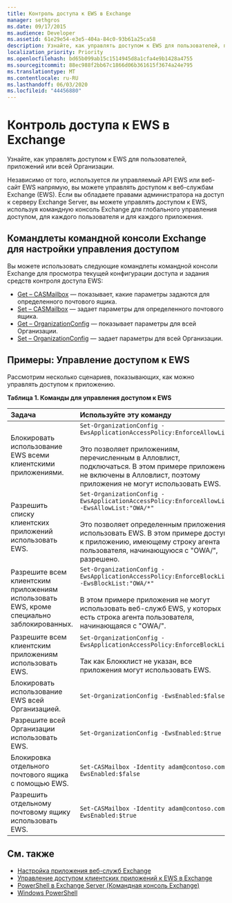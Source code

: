 ```yaml
---
title: Контроль доступа к EWS в Exchange
manager: sethgros
ms.date: 09/17/2015
ms.audience: Developer
ms.assetid: 61e29e54-e3e5-404a-84c0-93b61a25ca58
description: Узнайте, как управлять доступом к EWS для пользователей, приложений или всей Организации.
localization_priority: Priority
ms.openlocfilehash: bd65b099ab15c1514945d8a1cfa4e9b1428a4755
ms.sourcegitcommit: 88ec988f2bb67c1866d06b361615f3674a24e795
ms.translationtype: MT
ms.contentlocale: ru-RU
ms.lasthandoff: 06/03/2020
ms.locfileid: "44456880"
---
```

# <a name="control-access-to-ews-in-exchange"></a>Контроль доступа к EWS в Exchange

Узнайте, как управлять доступом к EWS для пользователей, приложений или всей Организации.
  
Независимо от того, используется ли управляемый API EWS или веб-сайт EWS напрямую, вы можете управлять доступом к веб-службам Exchange (EWS). Если вы обладаете правами администратора на доступ к серверу Exchange Server, вы можете управлять доступом к EWS, используя командную консоль Exchange для глобального управления доступом, для каждого пользователя и для каждого приложения.
  
## <a name="exchange-management-shell-cmdlets-for-configuring-access-control"></a>Командлеты командной консоли Exchange для настройки управления доступом
<a name="bk_Cmdlets"> </a>

Вы можете использовать следующие командлеты командной консоли Exchange для просмотра текущей конфигурации доступа и задания средств контроля доступа EWS:
  
- [Get – CASMailbox](https://technet.microsoft.com/library/bb124754.aspx) — показывает, какие параметры задаются для определенного почтового ящика.   
- [Set – CASMailbox](https://technet.microsoft.com/library/bb125264.aspx) — задает параметры для определенного почтового ящика.    
- [Get – OrganizationConfig](https://technet.microsoft.com/library/aa997571.aspx) — показывает параметры для всей Организации.    
- [Set – OrganizationConfig](https://technet.microsoft.com/library/aa997443.aspx) — задает параметры для всей Организации. 

<a name="bk_Examples"> </a>

## <a name="examples-controlling-access-to-ews"></a>Примеры: Управление доступом к EWS

Рассмотрим несколько сценариев, показывающих, как можно управлять доступом к приложению.
  
**Таблица 1. Команды для управления доступом к EWS**

|Задача |Используйте эту команду|
|:-----|:-----|
|Блокировать использование EWS всеми клиентскими приложениями. | `Set-OrganizationConfig -EwsApplicationAccessPolicy:EnforceAllowList`<br/><br/>Это позволяет приложениям, перечисленным в Алловлист, подключаться. В этом примере приложения не включены в Алловлист, поэтому приложения не могут использовать EWS. |
|Разрешить списку клиентских приложений использовать EWS. | `Set-OrganizationConfig -EwsApplicationAccessPolicy:EnforceAllowList -EwsAllowList:"OWA/*"`<br/><br/>Это позволяет определенным приложениям использовать EWS. В этом примере доступ к приложению, имеющему строку агента пользователя, начинающуюся с "OWA/", разрешено. |
|Разрешите всем клиентским приложениям использовать EWS, кроме специально заблокированных. | `Set-OrganizationConfig -EwsApplicationAccessPolicy:EnforceBlockList -EwsBlockList:"OWA/*"`<br/> <br/>В этом примере приложения не могут использовать веб-служб EWS, у которых есть строка агента пользователя, начинающаяся с "OWA/". |
|Разрешите всем клиентским приложениям использовать EWS. | `Set-OrganizationConfig -EwsApplicationAccessPolicy:EnforceBlockList` <br/><br/> Так как Блокклист не указан, все приложения могут использовать EWS. |
|Блокировать использование EWS всей Организацией. | `Set-OrganizationConfig -EwsEnabled:$false` |
|Разрешите всей Организации использовать EWS. | `Set-OrganizationConfig -EwsEnabled:$true`|
|Блокировка отдельного почтового ящика с помощью EWS. | `Set-CASMailbox -Identity adam@contoso.com -EwsEnabled:$false`|
|Разрешить отдельному почтовому ящику использовать EWS. | `Set-CASMailbox -Identity adam@contoso.com -EwsEnabled:$true`|
   
## <a name="see-also"></a>См. также

- [Настройка приложения веб-служб Exchange](setting-up-your-ews-application.md)    
- [Управление доступом клиентских приложений к EWS в Exchange](controlling-client-application-access-to-ews-in-exchange.md)   
- [PowerShell в Exchange Server (Командная консоль Exchange)](https://docs.microsoft.com/powershell/exchange/exchange-server/exchange-management-shell?view=exchange-ps) 
- [Windows PowerShell](https://msdn.microsoft.com/library/dd835506%28v=vs.85%29.aspx)
    

